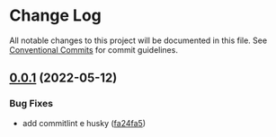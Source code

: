 # Change Log

All notable changes to this project will be documented in this file.
See [Conventional Commits](https://conventionalcommits.org) for commit guidelines.

## [0.0.1](https://github.com/thiagobrolly/design-system-doc/compare/@thiago_brolly/components@0.1.0...@thiago_brolly/components@0.0.1) (2022-05-12)


### Bug Fixes

* add commitlint e husky ([fa24fa5](https://github.com/thiagobrolly/design-system-doc/commit/fa24fa5828b613557f1ddf67510bf64e1cecb111))
